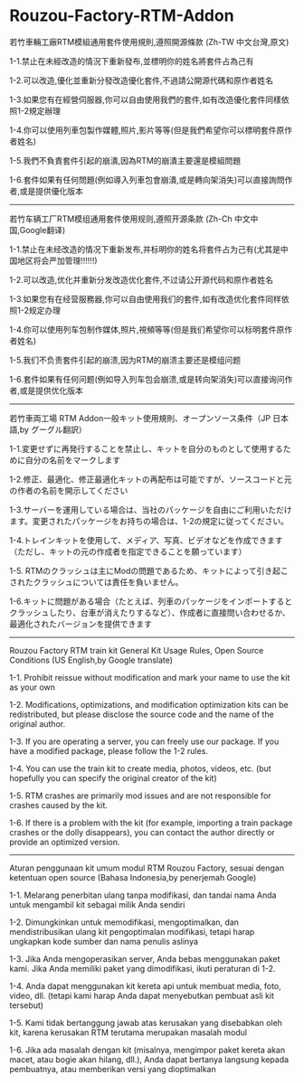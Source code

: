 # Rouzou-Factory-RTM-Addon

若竹車輛工廠RTM模組通用套件使用規則,遵照開源條款 (Zh-TW 中文台灣,原文)

1-1.禁止在未經改造的情況下重新發布,並標明你的姓名將套件占為己有

1-2.可以改造,優化並重新分發改造優化套件,不過請公開源代碼和原作者姓名

1-3.如果您有在經營伺服器,你可以自由使用我們的套件,如有改造優化套件同樣依照1-2規定辦理

1-4.你可以使用列車包製作媒體,照片,影片等等(但是我們希望你可以標明套件原作者姓名)

1-5.我們不負責套件引起的崩潰,因為RTM的崩潰主要還是模組問題

1-6.套件如果有任何問題(例如導入列車包會崩潰,或是轉向架消失)可以直接詢問作者,或是提供優化版本

------------------------------------------------------------------------------------------------------------------------------------------

若竹车辆工厂RTM模组通用套件使用规则,遵照开源条款 (Zh-Ch 中文中国,Google翻译)

1-1.禁止在未经改造的情况下重新发布,并标明你的姓名将套件占为己有(尤其是中国地区将会严加管理!!!!!!)

1-2.可以改造,优化并重新分发改造优化套件,不过请公开源代码和原作者姓名

1-3.如果您有在经营服務器,你可以自由使用我们的套件,如有改造优化套件同样依照1-2规定办理

1-4.你可以使用列车包制作媒体,照片,視頻等等(但是我们希望你可以标明套件原作者姓名)

1-5.我们不负责套件引起的崩溃,因为RTM的崩溃主要还是模组问题

1-6.套件如果有任何问题(例如导入列车包会崩溃,或是转向架消失)可以直接询问作者,或是提供优化版本

------------------------------------------------------------------------------------------------------------------------------------------

若竹車両工場 RTM Addon一般キット使用規則、オープンソース条件（JP 日本語,by グーグル翻訳）

1-1.変更せずに再発行することを禁止し、キットを自分のものとして使用するために自分の名前をマークします

1-2.修正、最適化、修正最適化キットの再配布は可能ですが、ソースコードと元の作者の名前を開示してください

1-3.サーバーを運用している場合は、当社のパッケージを自由にご利用いただけます。変更されたパッケージをお持ちの場合は、1-2の規定に従ってください。

1-4.トレインキットを使用して、メディア、写真、ビデオなどを作成できます（ただし、キットの元の作成者を指定できることを願っています）

1-5. RTMのクラッシュは主にModの問題であるため、キットによって引き起こされたクラッシュについては責任を負いません。

1-6.キットに問題がある場合（たとえば、列車のパッケージをインポートするとクラッシュしたり、台車が消えたりするなど）、作成者に直接問い合わせるか、最適化されたバージョンを提供できます

-------------------------------------------------------------------------------------------------------------------------------------------

Rouzou Factory RTM train kit General Kit Usage Rules, Open Source Conditions (US English,by Google translate)

1-1. Prohibit reissue without modification and mark your name to use the kit as your own

1-2. Modifications, optimizations, and modification optimization kits can be redistributed, but please disclose the source code and the name of the original author.

1-3. If you are operating a server, you can freely use our package. If you have a modified package, please follow the 1-2 rules.

1-4. You can use the train kit to create media, photos, videos, etc. (but hopefully you can specify the original creator of the kit)

1-5. RTM crashes are primarily mod issues and are not responsible for crashes caused by the kit.

1-6. If there is a problem with the kit (for example, importing a train package crashes or the dolly disappears), you can contact the author directly or provide an optimized version.

------------------------------------------------------------------------------------------------------------------------------------------

Aturan penggunaan kit umum modul RTM Rouzou Factory, sesuai dengan ketentuan open source (Bahasa Indonesia,by penerjemah Google)

1-1. Melarang penerbitan ulang tanpa modifikasi, dan tandai nama Anda untuk mengambil kit sebagai milik Anda sendiri

1-2. Dimungkinkan untuk memodifikasi, mengoptimalkan, dan mendistribusikan ulang kit pengoptimalan modifikasi, tetapi harap ungkapkan kode sumber dan nama penulis aslinya

1-3. Jika Anda mengoperasikan server, Anda bebas menggunakan paket kami. Jika Anda memiliki paket yang dimodifikasi, ikuti peraturan di 1-2.

1-4. Anda dapat menggunakan kit kereta api untuk membuat media, foto, video, dll. (tetapi kami harap Anda dapat menyebutkan pembuat asli kit tersebut)

1-5. Kami tidak bertanggung jawab atas kerusakan yang disebabkan oleh kit, karena kerusakan RTM terutama merupakan masalah modul

1-6. Jika ada masalah dengan kit (misalnya, mengimpor paket kereta akan macet, atau bogie akan hilang, dll.), Anda dapat bertanya langsung kepada pembuatnya, atau memberikan versi yang dioptimalkan
